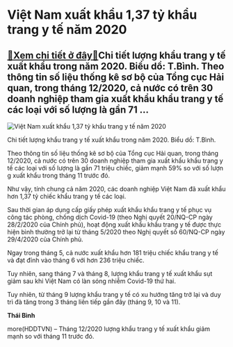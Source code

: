 Việt Nam xuất khẩu 1,37 tỷ khẩu trang y tế năm 2020
===================================================

[:gift:Xem chi tiết ở đây:gift:](https://hddtvn.com/viet-nam-xuat-khau-137-ty-khau-trang-y-te-nam-2020/)Chi tiết lượng khẩu trang y tế xuất khẩu trong năm 2020. Biểu dồ: T.Bình. Theo thông tin số liệu thống kê sơ bộ của Tổng cục Hải quan, trong tháng 12/2020, cả nước có trên 30 doanh nghiệp tham gia xuất khẩu khẩu trang y tế các loại với số lượng là gần 71 …
----------------------------------------------------------------------------------------------------------------------------------------------------------------------------------------------------------------------------------------------------------------





![Việt Nam xuất khẩu 1,37 tỷ khẩu trang y tế năm 2020](https://hddtvn.com/wp-content/uploads/2021/01/3911_XK-khau-trang.jpg "Việt Nam xuất khẩu 1,37 tỷ khẩu trang y tế năm 2020")


Chi tiết lượng khẩu trang y tế xuất khẩu trong năm 2020. Biểu dồ: T.Bình.



Theo thông tin số liệu thống kê sơ bộ của Tổng cục Hải quan, trong tháng 12/2020, cả nước có trên 30 doanh nghiệp tham gia xuất khẩu khẩu trang y tế các loại với số lượng là gần 71 triệu chiếc, giảm mạnh 59% so với số lượn​g xuất khẩu trong tháng 11 trước đó.


Như vậy, tính chung cả năm 2020, các doanh nghiệp Việt Nam đã xuất khẩu hơn 1,37 tỷ chiếc khẩu trang y tế các loại.


Sau thời gian áp dụng cấp giấy phép xuất khẩu khẩu trang y tế phục vụ công tác phòng, chống dịch Covid-19 (theo Nghị quyết 20/NQ-CP ngày 28/2/2020 của Chính phủ), hoạt động xuất khẩu khẩu trang y tế được thực hiện bình thường trở lại từ tháng 5/2020 theo Nghị quyết số 60/NQ-CP ngày 29/4/2020 của Chính phủ.


Ngay trong tháng 5, cả nước xuất khẩu hơn 181 triệu chiếc khẩu trang y tế và đạt đỉnh vào tháng 6 với hơn 236 triệu chiếc.


Tuy nhiên, sang tháng 7 và tháng 8, lượng khẩu trang y tế xuất khẩu sụt giảm sau khi Việt Nam có làn sóng nhiễm Covid-19 thứ hai.


Tuy nhiên, từ tháng 9 lượng khẩu trang y tế có xu hướng tăng trở lại và duy trì đà tăng trong 3 tháng liên tiếp gần đây (tháng 9, 10 và 11).




**Thái Bình**



more(HDDTVN) – Tháng 12/2020 lượng khẩu trang y tế xuất khẩu giảm mạnh so với tháng 11 trước đó.

